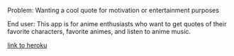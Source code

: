 Problem:
Wanting a cool quote for motivation or entertainment purposes



End user:
This app is for anime enthusiasts who want to get quotes of their favorite characters, favorite animes, and listen to anime music. 




[link to heroku](https://anime-search-chazz.herokuapp.com/)
